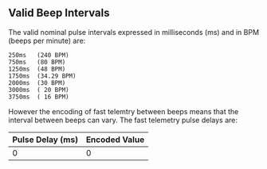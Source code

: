 ## Valid Beep Intervals

The valid nominal pulse intervals expressed in milliseconds (ms) and in BPM (beeps per minute) are:

    250ms   (240 BPM)
    750ms   (80 BPM) 
    1250ms  (48 BPM)
    1750ms  (34.29 BPM)
    2000ms  (30 BPM) 
    3000ms  ( 20 BPM)
    3750ms  ( 16 BPM)

However the encoding of fast telemtry between beeps means that the interval between beeps can vary. The fast telemetry pulse delays are:

| Pulse Delay (ms) | Encoded Value | 
|------------------|---------------|
| 0 | 0
